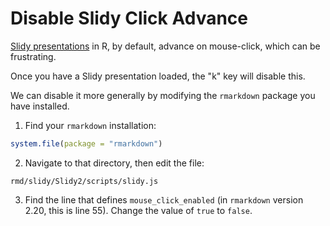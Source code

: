 # Disable Slidy Click Advance

[Slidy
presentations](https://bookdown.org/yihui/rmarkdown/slidy-presentation.html) in
R, by default, advance on mouse-click, which can be frustrating.

Once you have a Slidy presentation loaded, the "k" key will disable this.

We can disable it more generally by modifying the `rmarkdown` package you have
installed.

1. Find your `rmarkdown` installation:

```r
system.file(package = "rmarkdown")
```

2. Navigate to that directory, then edit the file:

```
rmd/slidy/Slidy2/scripts/slidy.js
```

3. Find the line that defines `mouse_click_enabled` (in `rmarkdown` version
   2.20, this is line 55). Change the value of `true` to `false`.
